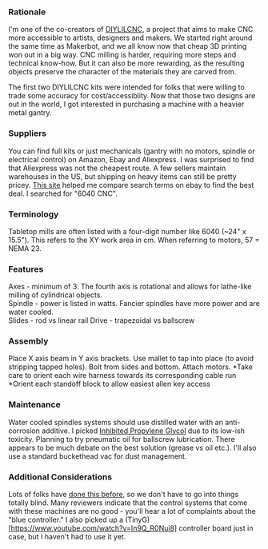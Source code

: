 ### Rationale

I'm one of the co-creators of [DIYLILCNC](http://diylilcnc.org/), a project that aims to make
CNC more accessible to artists, designers and makers. We started right
around the same time as Makerbot, and we all know now that cheap 3D printing
won out in a big way. CNC milling is harder, requiring more steps and
technical know-how. But it can also be more rewarding, as the resulting
objects preserve the character of the materials they are
carved from.

The first two DIYLILCNC kits were intended for folks that were willing to trade
some accuracy for cost/accessiblity. Now that those two designs are out in
the world, I got interested in purchasing a machine with a heavier metal gantry.

### Suppliers

You can find full kits or just mechanicals (gantry with no motors, spindle or
electrical control) on Amazon, Ebay and Aliexpress. I was surprised to
find that Aliexpress was not the cheapest route. A few sellers
maintain warehouses in the US, but shipping on heavy items can still be
pretty pricey. [This site](http://www.delftplate.com/?k=6040%20cnc%20router) 
helped me compare search terms on ebay to find the best deal. I searched for "6040 CNC".

### Terminology

Tabletop mills are often listed with a four-digit number like 6040 (~24" x 15.5"). This refers to the XY work area in cm. 
When referring to motors, 57 = NEMA 23.

### Features

Axes - minimum of 3. The fourth axis is rotational and allows for lathe-like milling of cylindrical objects.  
Spindle -  power is listed in watts. Fancier spindles have more power and are water cooled.  
Slides - rod vs linear rail 
Drive - trapezoidal vs ballscrew

### Assembly  

Place X axis beam in Y axis brackets. 
Use mallet to tap into place (to avoid stripping tapped holes). 
Bolt from sides and bottom. 
Attach motors. 
  *Take care to orient each wire harness towards its corresponding cable run 
  *Orient each standoff block to allow easiest allen key access
 
### Maintenance

Water cooled spindles systems should use distilled water with an
anti-corrosion additive. I picked [Inhibited Propylene Glycol](https://en.wikipedia.org/wiki/Polypropylene_glycol) due to its
low-ish toxicity. Planning to try pneumatic oil for ballscrew
lubrication. There appears to be much debate on the best solution
(grease vs oil etc.). I'll also use a standard buckethead vac for dust
management.

### Additional Considerations

Lots of folks have [done this before](http://www.eevblog.com/forum/reviews/china-cnc-6040-setup-testing-review/?PHPSESSID=0521816f3f32ad12d44d4c11fb0a35c8), 
so we don't have to go into things totally blind. Many reviewers indicate that the control systems that come with these
machines are no good - you'll hear a lot of complaints about the "blue
controller." I also picked up a (TinyG)[https://www.youtube.com/watch?v=In9Q_R0Nui8] controller board just in case, but I haven't had to use it yet.

